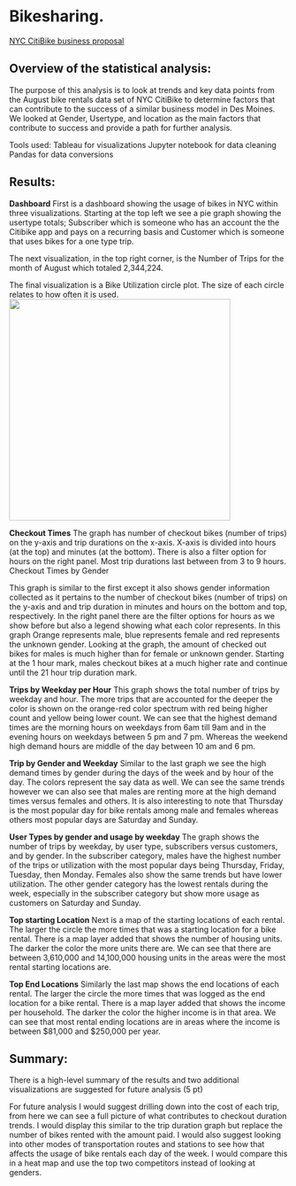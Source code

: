 # Bikesharing. 

[NYC CitiBike business proposal](https://public.tableau.com/profile/raquel1027#!/vizhome/bike_challenge/Story1?publish=yes)
## Overview of the statistical analysis:

The purpose of this analysis is to look at trends and key data points from the August bike rentals data set of NYC CitiBike to determine factors that can contribute to the success of a similar business model in Des Moines. We looked at Gender, Usertype, and location as the main factors that contribute to success and provide a path for further analysis. 

Tools used:
Tableau for visualizations
Jupyter notebook for data cleaning
Pandas for data conversions

## Results:

<b>Dashboard</b>
First is a dashboard showing the usage of bikes in NYC within three visualizations. Starting at the top left we see a pie graph showing the usertype totals; Subscriber which is someone who has an account the the Citibike app and pays on a recurring basis and Customer which is someone that uses bikes for a one type trip.

The next visualization, in the top right corner, is the Number of Trips for the month of August which totaled 2,344,224.

The final visualization is a Bike Utilization circle plot. The size of each circle relates to how often it is used. 
<img src="June_temps.png" width=400>

<b>Checkout Times</b>
The graph has number of checkout bikes (number of trips) on the y-axis and trip durations on the x-axis. X-axis is divided into hours (at the top) and minutes (at the bottom). There is also a filter option for hours on the right panel. Most trip durations last between from 3 to 9 hours.
Checkout Times by Gender

This graph is similar to the first except it also shows gender information collected as it pertains to the number of checkout bikes (number of trips) on the y-axis and and trip duration in minutes and hours on the bottom and top, respectively.  In the right panel there are the filter options for hours as we show before but also a legend showing what each color represents. In this graph Orange represents male, blue represents female and red represents the unknown gender. Looking at the graph, the amount of checked out bikes for males is much higher than for female or unknown gender. Starting at the 1 hour mark, males checkout bikes at a much higher rate and continue until the 21 hour trip duration mark.

<b>Trips by Weekday per Hour</b>
This graph shows the total number of trips by weekday and hour. The more trips that are accounted for the deeper the color is shown on the orange-red color spectrum with red being higher count and yellow being lower count. We can see that the highest demand times are the morning hours on weekdays from 6am till 9am and in the evening hours on weekdays between 5 pm and 7 pm. Whereas the weekend high demand hours are middle of the day between 10 am and 6 pm.

<b>Trip by Gender and Weekday</b>
Similar to the last graph we see the high demand times by gender during the days of the week and by hour of the day. The colors represent the say data as well. We can see the same trends however we can also see that males are renting more at the high demand times versus females and others. It is also interesting to note that Thursday is the most popular day for bike rentals among male and females whereas others most popular days are Saturday and Sunday.

<b>User Types by gender and usage by weekday</b>
The graph shows the number of trips by weekday, by user type, subscribers versus  customers, and by gender. In the subscriber category, males have the highest number of the trips or utilization with the most popular days being Thursday, Friday, Tuesday, then Monday. Females also show the same trends but have lower utilization. The other gender category has the lowest rentals during the week, especially in the subscriber category but show more usage as customers on Saturday and Sunday. 

<b>Top starting Location</b>
Next is a map of the starting locations of each rental. The larger the circle the more times that was a starting location for a bike rental. There is a map layer added that shows the number of housing units. The darker the color the more units there are. We can see that there are between 3,610,000 and 14,100,000 housing units in the areas were the most rental starting locations are.
 
<b>Top End Locations</b>
Similarly the last map shows the end locations of each rental. The larger the circle the more times that was logged as the end location for a bike rental. There is a map layer added that shows the income per household. The darker the color the higher income is in that area. We can see that most rental ending locations are in areas where the income is between $81,000 and $250,000 per year. 

## Summary:
There is a high-level summary of the results and two additional visualizations are suggested for future analysis (5 pt)

For future analysis I would suggest drilling down into the cost of each trip, from here we can see a full picture of what contributes to checkout duration trends. I would display this similar to the trip duration graph but replace the number of bikes rented with the amount paid.
I would also suggest looking into other modes of transportation routes and stations to see how that affects the usage of bike rentals each day of the week. I would compare this in a heat map and use the top two competitors instead of looking at genders.
